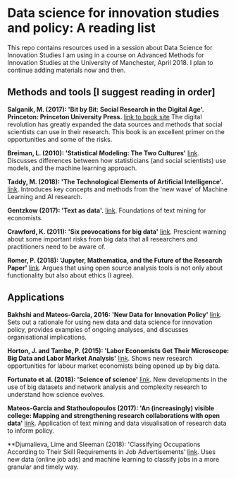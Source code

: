 # Data science for innovation studies and policy: A reading list
This repo contains resources used in a session about Data Science for Innovation Studies I am using in a course on Advanced Methods for Innovation Studies at the University of Manchester, April 2018. I plan to continue adding materials now and then.


## Methods and tools [I suggest reading in order]
**Salganik, M. (2017): 'Bit by Bit: Social Research in the Digital Age'. Princeton: Princeton University Press.** [link to book site](http://www.bitbybitbook.com/) The digital revolution has greatly expanded the data sources and methods that social scientists can use in their research. This book is an excellent primer on the opportunities and some of the risks.

**Breiman, L. (2010): 'Statistical Modeling: The Two Cultures'** [link](http://www2.math.uu.se/~thulin/mm/breiman.pdf). Discusses differences between how statisticians (and social scientists) use models, and the machine learning approach.

**Taddy, M. (2018): 'The Technological Elements of Artificial Intelligence'.** [link](http://www.nber.org/papers/w24301). Introduces key concepts and methods from the 'new wave' of Machine Learning and AI research.

**Gentzkow (2017): 'Text as data'.** [link](https://web.stanford.edu/~gentzkow/research/text-as-data.pdf). Foundations of text mining for economists.

**Crawford, K. (2011): 'Six provocations for big data'** [link](http://softwarestudies.com/cultural_analytics/Six_Provocations_for_Big_Data.pdf). Prescient warning about some important risks from big data that all researchers and practitioners need to be aware of.

**Romer, P. (2018): 'Jupyter, Mathematica, and the Future of the Research Paper'** [link](https://paulromer.net/jupyter-mathematica-and-the-future-of-the-research-paper/). Argues that using open source analysis tools is not only about functionality but also about ethics (I agree).

## Applications
**Bakhshi and Mateos-Garcia, 2016: 'New Data for Innovation Policy'** [link](https://www.oecd.org/sti/106%20-%20Bakhshi%20and%20Mateos-Garcia%202016%20-%20New%20Data%20for%20Innovation%20Policy.pdf). Sets out a rationale for using new data and data science for innovation policy, provides examples of ongoing analyses, and discusses organisational implications.

**Horton, J. and Tambe, P. (2015): 'Labor Economists Get Their Microscope: Big Data and Labor Market Analysis'** [link](http://john-joseph-horton.com/papers/labor_econ_microscope.pdf). Shows new research opportunities for labour market economists being opened up by big data.

**Fortunato et al. (2018): 'Science of science'** [link](http://science.sciencemag.org/content/359/6379/eaao0185). New developments in the use of big datasets and network analysis and complexity research to understand how science evolves.

**Mateos-Garcia and Stathoulopoulos (2017): 'An (increasingly) visible college: Mapping and strengthening research collaborations with open data'** [link](https://osf.io/preprints/socarxiv/3cu67). Application of text mining and data visualisation of research data to inform policy.

**Djumalieva, Lime and Sleeman (2018): 'Classifying Occupations According to Their
Skill Requirements in Job Advertisements' [link](https://www.escoe.ac.uk/wp-content/uploads/2018/03/ESCoE-DP-2018-04U.pdf). Uses new data (online job ads) and machine learning to classify jobs in a more granular and timely way.
